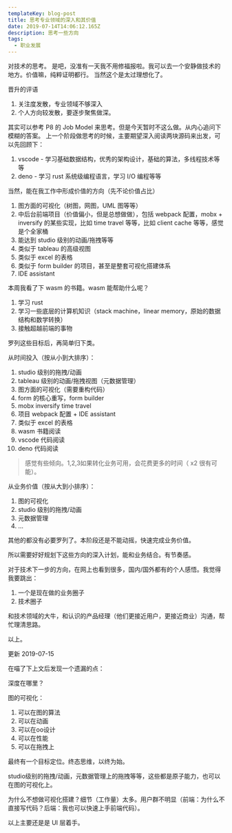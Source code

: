 ```yaml
---
templateKey: blog-post
title: 思考专业领域的深入和其价值
date: 2019-07-14T14:06:12.165Z
description: 思考一些方向
tags:
  - 职业发展
---
```

对技术的思考。
是吧，没准有一天我不用修福报啦。我可以去一个安静做技术的地方。价值嘛，纯粹证明都行。
当然这个是太过理想化了。

晋升的评语

1. 关注度发散，专业领域不够深入
2. 个人方向较发散，要逐步聚焦做深。

其实可以参考 P8 的 Job Model 来思考。但是今天暂时不这么做。从内心追问下模糊的答案。
上一个阶段做思考的时候，主要期望深入阅读两块源码来出发，可以先回顾下：

1. vscode - 学习基础数据结构，优秀的架构设计，基础的算法，多线程技术等等
2. deno - 学习 rust 系统级编程语言，学习 I/O 编程等等

当然，能在我工作中形成价值的方向（先不论价值占比）

1. 图方面的可视化（树图，网图，UML 图等等）
2. 中后台前端项目（价值偏小，但是总想做做），包括 webpack 配置，mobx + inversify 的某些实现，比如 time travel 等等，比如 client cache 等等，感觉是个全家桶
3. 能达到 studio 级别的动画/拖拽等等
4. 类似于 tableau 的高级视图
5. 类似于 excel 的表格
6. 类似于 form builder 的项目，甚至是整套可视化搭建体系
7. IDE assistant

本周我看了下 wasm 的书籍。wasm 能帮助什么呢？

1. 学习 rust
2. 学习一些底层的计算机知识（stack machine，linear memory，原始的数据结构和数学转换）
3. 接触超越前端的事物

罗列这些目标后，再简单归下类。

从时间投入（按从小到大排序）：

1. studio 级别的拖拽/动画
2. tableau 级别的动画/拖拽视图（元数据管理）
3. 图方面的可视化（需要重构代码）
4. form 的核心重写，form builder
5. mobx inversify time travel
6. 项目 webpack 配置 + IDE assistant
7. 类似于 excel 的表格
8. wasm 书籍阅读
9. vscode 代码阅读
10. deno 代码阅读

> 感觉有些倾向。1,2,3如果转化业务可用，会花费更多的时间（ x2 很有可能）。

从业务价值（按从大到小排序）：
1. 图的可视化
2. studio 级别的拖拽/动画
3. 元数据管理
4. ...

其他的都没有必要罗列了。本阶段还是不能动摇，快速完成业务价值。

所以需要好好规划下这些方向的深入计划，能和业务结合。有节奏感。

对于技术下一步的方向，在网上也看到很多，国内/国外都有的个人感悟。我觉得我要跳出：
1. 一个是现在做的业务圈子
2. 技术圈子

和技术领域的大牛，和认识的产品经理（他们更接近用户，更接近商业）沟通，帮忙理清思路。

以上。

更新 2019-07-15

在喵了下上文后发现一个遗漏的点：

深度在哪里？

图的可视化：
1. 可以在图的算法
2. 可以在动画
3. 可以在oo设计
4. 可以在性能
5. 可以在拖拽上

最终有一个目标定位。终态思维，以终为始。

studio级别的拖拽/动画，元数据管理上的拖拽等等，这些都是原子能力，也可以在图的可视化上。

为什么不想做可视化搭建？细节（工作量）太多。用户群不明显（前端：为什么不直接写代码？后端：我也可以快速上手前端代码）。

以上主要还是是 UI 层着手。



